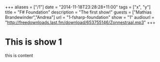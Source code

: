 +++
aliases = ["/1"]
date = "2014-11-18T23:28:28+11:00"
tags = ["x", "y"]
title = "F# Foundation"
description = "The first show!"
guests = ["Mathias Brandewinder","Andrea"]
url = "1-fsharp-foundation"
show = "1"
audiourl = "http://freedownloads.last.fm/download/653755146/Zonnestraal.mp3"
+++

# This is show 1

this is content
